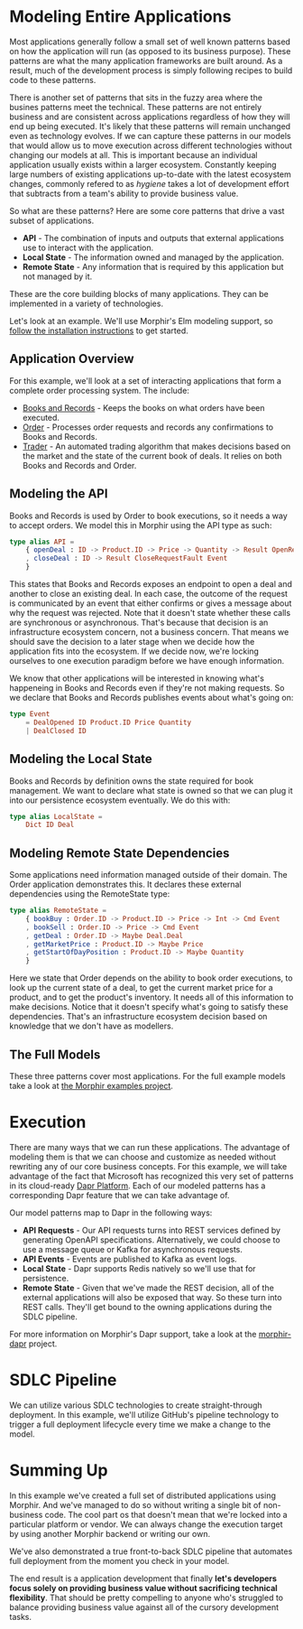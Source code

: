# Modeling Entire Applications

Most applications generally follow a small set of well known patterns based on how the application will run (as opposed to its business purpose). These patterns are what the many application frameworks are built around.  As a result, much of the development process is simply following recipes to build code to these patterns.  

There is another set of patterns that sits in the fuzzy area where the busines patterns meet the technical.  These patterns are not entirely business and are consistent across applications regardless of how they will end up being executed.  It's likely that these patterns will remain unchanged even as technology evolves. If we can capture these patterns in our models that would allow us to move execution across different technologies without changing our models at all.  This is important because an individual application usually exists within a larger ecosystem. Constantly keeping large numbers of existing applications up-to-date with the latest ecosystem changes, commonly refered to as *hygiene* takes a lot of development effort that subtracts from a team's ability to provide business value.

So what are these patterns?  Here are some core patterns that drive a vast subset of applications.

* **API** - The combination of inputs and outputs that external applications use to interact with the application.
* **Local State** - The information owned and managed by the application.
* **Remote State** - Any information that is required by this application but not managed by it.

These are the core building blocks of many applications. They can be implemented in a variety of technologies.

Let's look at an example.  We'll use Morphir's Elm modeling support, so [follow the installation instructions](../../morphir-elm/docs/installation) to get started.

## Application Overview
For this example, we'll look at a set of interacting applications that form a complete order processing system.  The include:

* [Books and Records](../../morphir-examples/src/Morphir/src/Morphir/Sample/Apps/BooksAndRecords) - Keeps the books on what orders have been executed.
* [Order](../../morphir-examples/src/Morphir/src/Morphir/Sample/Apps/Order) - Processes order requests and records any confirmations to Books and Records.
* [Trader](../../morphir-examples/src/Morphir/src/Morphir/Sample/Apps/Trader) - An automated trading algorithm that makes decisions based on the market and the state of the current book of deals.  It relies on both Books and Records and Order.


## Modeling the API
Books and Records is used by Order to book executions, so it needs a way to accept orders.  We model this in Morphir using the API type as such:

```elm
type alias API =
    { openDeal : ID -> Product.ID -> Price -> Quantity -> Result OpenRequestFault Event
    , closeDeal : ID -> Result CloseRequestFault Event
    }
```
This states that Books and Records exposes an endpoint to open a deal and another to close an existing deal.  In each case, the outcome of the request is communicated by an event that either confirms or gives a message about why the request was rejected.  Note that it doesn't state whether these calls are synchronous or asynchronous.  That's because that decision is an infrastructure ecosystem concern, not a business concern.  That means we should save the decision to a later stage when we decide how the application fits into the ecosystem.  If we decide now, we're locking ourselves to one execution paradigm before we have enough information.

We know that other applications will be interested in knowing what's happeneing in Books and Records even if they're not making requests. So we declare that Books and Records publishes events about what's going on:

```elm
type Event
    = DealOpened ID Product.ID Price Quantity
    | DealClosed ID
```

## Modeling the Local State
Books and Records by definition owns the state required for book management.  We want to declare what state is owned so that we can plug it into our persistence ecosystem eventually.  We do this with:

```elm
type alias LocalState = 
    Dict ID Deal
```

## Modeling Remote State Dependencies
Some applications need information managed outside of their domain. The Order application demonstrates this. It declares these external dependencies using the RemoteState type:

```elm
type alias RemoteState =
    { bookBuy : Order.ID -> Product.ID -> Price -> Int -> Cmd Event
    , bookSell : Order.ID -> Price -> Cmd Event
    , getDeal : Order.ID -> Maybe Deal.Deal
    , getMarketPrice : Product.ID -> Maybe Price
    , getStartOfDayPosition : Product.ID -> Maybe Quantity
    }
```

Here we state that Order depends on the ability to book order executions, to look up the current state of a deal, to get the current market price for a product, and to get the product's inventory.  It needs all of this information to make decisions.  Notice that it doesn't specify what's going to satisfy these dependencies.  That's an infrastructure ecosystem decision based on knowledge that we don't have as modellers.

## The Full Models
These three patterns cover most applications.  For the full example models take a look at [the Morphir examples project](../../morphir-examples/src/Morphir/Samples/Apps).

# Execution
There are many ways that we can run these applications. The advantage of modeling them is that we can choose and customize as needed without rewriting any of our core business concepts.  For this example, we will take advantage of the fact that Microsoft has recognized this very set of patterns in its cloud-ready [Dapr Platform](http://dapr.io).  Each of our modeled patterns has a corresponding Dapr feature that we can take advantage of.

Our model patterns map to Dapr in the following ways:

* **API Requests** - Our API requests turns into REST services defined by generating OpenAPI specifications. Alternatively, we could choose to use a message queue or Kafka for asynchronous requests.
* **API Events** - Events are published to Kafka as event logs.
* **Local State** - Dapr supports Redis natively so we'll use that for persistence.
* **Remote State** - Given that we've made the REST decision, all of the external applications will also be exposed that way.  So these turn into REST calls.  They'll get bound to the owning applications during the SDLC pipeline.

For more information on Morphir's Dapr support, take a look at the [morphir-dapr](../../morphir-dapr/) project.

# SDLC Pipeline
We can utilize various SDLC technologies to create straight-through deployment.  In this example, we'll utilize GitHub's pipeline technology to trigger a full deployment lifecycle every time we make a change to the model.  

# Summing Up
In this example we've created a full set of distributed applications using Morphir.  And we've managed to do so without writing a single bit of non-business code.  The cool part os that doesn't mean that we're locked into a particular platform or vendor.  We can always change the execution target by using another Morphir backend or writing our own.  

We've also demonstrated a true front-to-back SDLC pipeline that automates full deployment from the moment you check in your model.  

The end result is a application development that finally **let's developers focus solely on providing business value without sacrificing technical flexibility**.  That should be pretty compelling to anyone who's struggled to balance providing business value against all of the cursory development tasks.
